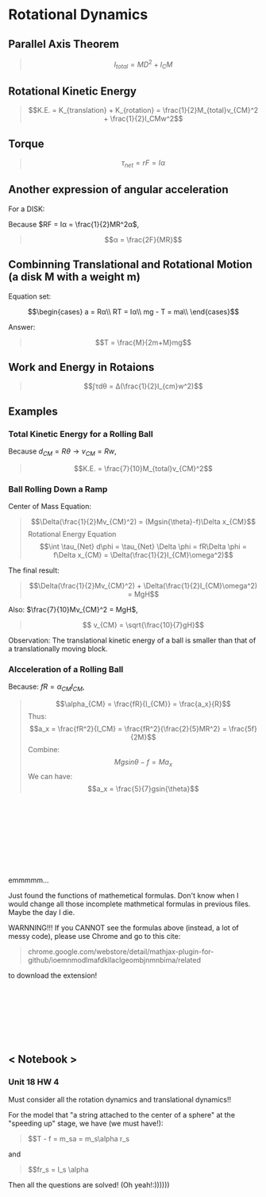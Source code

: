 # Rotational Dynamics

## Parallel Axis Theorem

> $$I_{total} = MD^2 + I_CM$$

## Rotational Kinetic Energy

> $$K.E. = K_{translation} + K_{rotation} = \frac{1}{2}M_{total}v_{CM}^2 + \frac{1}{2}I_CMw^2$$

## Torque

> $$τ_{net} = rF = Iα$$

## Another expression of angular acceleration

For a DISK:

Because $RF = Iα = \frac{1}{2}MR^2α$,  

> $$α = \frac{2F}{MR}$$

## Combinning Translational and Rotational Motion (a disk M with a weight m)

Equation set:

$$\begin{cases}
a = Rα\\
RT = Iα\\
mg - T = ma\\
\end{cases}$$

Answer:
> $$T = \frac{M}{2m+M}mg$$

## Work and Energy in Rotaions

> $$∫τdθ = Δ(\frac{1}{2}I_{cm}w^2)$$

## Examples

### Total Kinetic Energy for a Rolling Ball

Because $d_{CM} = Rθ → v_{CM} = Rw$,

> $$K.E. = \frac{7}{10}M_{total}v_{CM}^2$$

### Ball Rolling Down a Ramp

Center of Mass Equation:
>  $$\Delta(\frac{1}{2}Mv_{CM}^2) = (Mgsin{\theta}-f)\Delta x_{CM}$$
Rotational Energy Equation
> $$\int \tau_{Net} d\phi = \tau_{Net} \Delta \phi = fR\Delta \phi = f\Delta x_{CM} = \Delta(\frac{1}{2}I_{CM}\omega^2)$$

The final result:
> $$\Delta(\frac{1}{2}Mv_{CM}^2) + \Delta(\frac{1}{2}I_{CM}\omega^2) = MgH$$

Also: $\frac{7}{10}Mv_{CM}^2 = MgH$,
> $$ v_{CM} = \sqrt{\frac{10}{7}gH}$$

Observation: The translational kinetic energy of a ball is smaller than that of a translationally moving block.

### Alcceleration of a Rolling Ball

Because: $fR = \alpha_{CM}I_{CM}$,
>$$\alpha_{CM} = \frac{fR}{I_{CM}} = \frac{a_x}{R}$$
Thus:
>$$a_x = \frac{fR^2}{I_CM} = \frac{fR^2}{\frac{2}{5}MR^2} = \frac{5f}{2M}$$
Combine:
>$$Mgsin{\theta} - f = Ma_x$$
We can have:
> $$a_x = \frac{5}{7}gsin{\theta}$$
</br>
</br>
</br>
</br>
</br>
</br>
</br>
</br>
</br>
emmmmm...

Just found the functions of mathemetical formulas. Don't know when I would change all those incomplete mathmetical formulas in previous files. Maybe the day I die.

WARNNING!!!
If you CANNOT see the formulas above (instead, a lot of messy code), please use Chrome and go to this cite:
> chrome.google.com/webstore/detail/mathjax-plugin-for-github/ioemnmodlmafdkllaclgeombjnmnbima/related

to download the extension!
</br>
</br>
</br>
</br>
</br>
</br>
</br>
</br>

## < Notebook >

### Unit 18 HW 4

Must consider all the rotation dynamics and translational dynamics!!

For the model that "a string attached to the center of a sphere" at the "speeding up" stage, we have (we must have!):
> $$T - f = m_sa = m_s\alpha r_s

and
> $$fr_s = I_s \alpha

Then all the questions are solved! (Oh yeah!:))))))